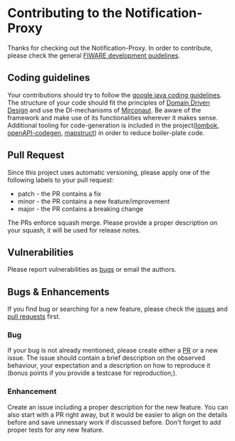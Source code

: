 # Contributing to the Notification-Proxy

Thanks for checking out the Notification-Proxy. In order to contribute, please check the general [FIWARE development guidelines](https://fiware-requirements.readthedocs.io/en/latest/lifecycle/index.html).

## Coding guidelines


Your contributions should try to follow the [google java coding guidelines](https://google.github.io/styleguide/javaguide.html). The structure of your
code should fit the principles of [Domain Driven Design](https://martinfowler.com/bliki/DomainDrivenDesign.html) and use the DI-mechanisms of
[Mirconaut](https://docs.micronaut.io/3.1.3/guide/index.html). Be aware of the framework and make use of its functionalities wherever it makes sense.
Additional tooling for code-generation is included in the project([lombok](https://projectlombok.org/), [openAPI-codegen](https://github.com/kokuwaio/micronaut-openapi-codegen),
[mapstruct](https://mapstruct.org/)) in order to reduce boiler-plate code.


## Pull Request

Since this project uses automatic versioning, please apply one of the following labels to your pull request:
* patch - the PR contains a fix
* minor - the PR contains a new feature/improvement
* major - the PR contains a breaking change

The PRs enforce squash merge. Please provide a proper description on your squash, it will be used for release notes.

## Vulnerabilities

Please report vulnerabilities as [bugs](#bug) or email the authors.

## Bugs & Enhancements

If you find bug or searching for a new feature, please check the [issues](https://github.com/wistefan/notification-proxy/issues) and [pull requests](https://github.com/wistefan/notification-proxy/pulls)
first.

### Bug

If your bug is not already mentioned, please create either a [PR](#pull-request) or a new issue. The issue should contain a brief description on the
observed behaviour, your expectation and a description on how to reproduce it (bonus points if you provide a testcase for reproduction;).

### Enhancement

Create an issue including a proper description for the new feature. You can also start with a PR right away, but it would be easier to align on the details
before and save unnessary work if discussed before. Don't forget to add proper tests for any new feature.